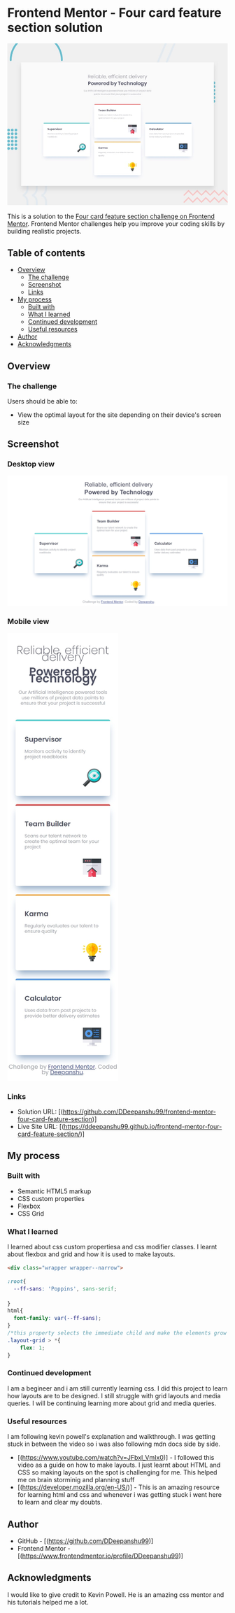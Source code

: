 # Frontend Mentor - Four card feature section solution
![Design preview for the Four card feature section](./design/desktop-preview.jpg)

This is a solution to the [Four card feature section challenge on Frontend Mentor](https://www.frontendmentor.io/challenges/four-card-feature-section-weK1eFYK). Frontend Mentor challenges help you improve your coding skills by building realistic projects. 

## Table of contents

- [Overview](#overview)
  - [The challenge](#the-challenge)
  - [Screenshot](#screenshot)
  - [Links](#links)
- [My process](#my-process)
  - [Built with](#built-with)
  - [What I learned](#what-i-learned)
  - [Continued development](#continued-development)
  - [Useful resources](#useful-resources)
- [Author](#author)
- [Acknowledgments](#acknowledgments)

## Overview

### The challenge

Users should be able to:

- View the optimal layout for the site depending on their device's screen size

## Screenshot
### Desktop view
![](solution-desktop-version.jpeg)
### Mobile view
![](solution-mobile-version.jpeg)

### Links

- Solution URL: [(https://github.com/DDeepanshu99/frontend-mentor-four-card-feature-section)]
- Live Site URL: [(https://ddeepanshu99.github.io/frontend-mentor-four-card-feature-section/)]

## My process

### Built with

- Semantic HTML5 markup
- CSS custom properties
- Flexbox
- CSS Grid

### What I learned

I learned about css custom propertiesa and css modifier classes.
I learnt about flexbox and grid and how it is used to make layouts.

```html
<div class="wrapper wrapper--narrow">
```
```css
:root{
  --ff-sans: 'Poppins', sans-serif;
  
}
html{
  font-family: var(--ff-sans);
}
/*this property selects the immediate child and make the elements grow by constant dimension*/
.layout-grid > *{
    flex: 1;
}
```

### Continued development

I am a begineer and i am still currently learning css. I did this project to learn how layouts are to be designed. I still struggle with grid layouts and media queries. I will be continuing learning more about grid and media queries.

### Useful resources

I am following kevin powell's explanation and walkthrough. I was getting stuck in between the video so i was also following mdn docs side by side.
- [(https://www.youtube.com/watch?v=JFbxl_VmIx0)] - I followed this video as a guide on how to make layouts. I just learnt about HTML and CSS so making layouts on the spot is challenging for me. This helped me on brain storminig and planning stuff
- [(https://developer.mozilla.org/en-US/)] - This is an amazing resource for learning html and css and whenever i was getting stuck i went here to learn and clear my doubts.

## Author

- GitHub - [(https://github.com/DDeepanshu99)]
- Frontend Mentor - [(https://www.frontendmentor.io/profile/DDeepanshu99)]

## Acknowledgments

I would like to give credit to Kevin Powell. He is an amazing css mentor and his tutorials helped me a lot.


